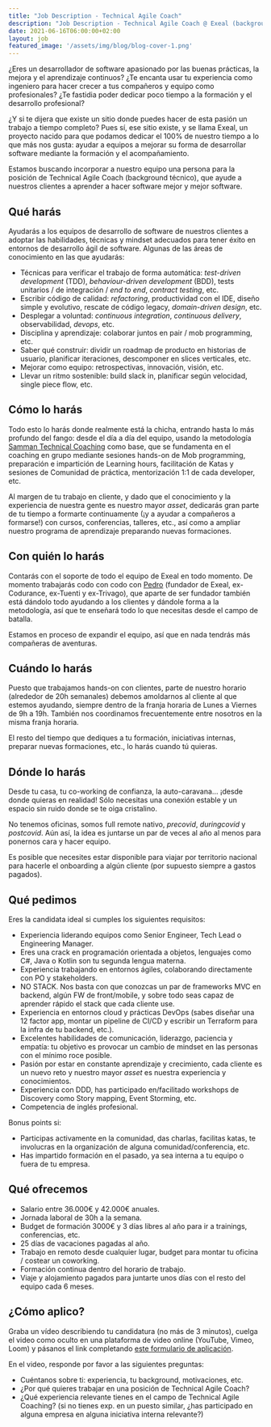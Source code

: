 ```yaml
---
title: "Job Description - Technical Agile Coach"
description: "Job Description - Technical Agile Coach @ Exeal (background técnico, 100% remoto, 30h/w, €36−42K)"
date: 2021-06-16T06:00:00+02:00
layout: job
featured_image: '/assets/img/blog/blog-cover-1.png'
---
```


¿Eres un desarrollador de software apasionado por las buenas prácticas, la mejora y el aprendizaje continuos? ¿Te encanta usar tu experiencia como ingeniero para hacer crecer a tus compañeros y equipo como profesionales? ¿Te fastidia poder dedicar poco tiempo a la formación y el desarrollo profesional?

¿Y si te dijera que existe un sitio donde puedes hacer de esta pasión un trabajo a tiempo completo? Pues sí, ese sitio existe, y se llama Exeal, un proyecto nacido para que podamos dedicar el 100% de nuestro tiempo a lo que más nos gusta: ayudar a equipos a mejorar su forma de desarrollar software mediante la formación y el acompañamiento.

Estamos buscando incorporar a nuestro equipo una persona para la posición de Technical Agile Coach (background técnico), que ayude a nuestros clientes a aprender a hacer software mejor y mejor software.

## Qué harás

Ayudarás a los equipos de desarrollo de software de nuestros clientes a adoptar las habilidades, técnicas y mindset adecuados para tener éxito en entornos de desarrollo ágil de software. Algunas de las áreas de conocimiento en las que ayudarás:

- Técnicas para verificar el trabajo de forma automática: *test-driven development* (TDD), *behaviour-driven development* (BDD), tests unitarios / de integración / *end to end*, *contract testing*, etc.
- Escribir código de calidad: *refactoring*, productividad con el IDE, diseño simple y evolutivo, rescate de código legacy, *domain-driven design*, etc.
- Desplegar a voluntad: *continuous integration*, *continuous delivery*, observabilidad, *devops*, etc.
- Disciplina y aprendizaje: colaborar juntos en pair / mob programming, etc.
- Saber qué construir: dividir un roadmap de producto en historias de usuario, planificar iteraciones, descomponer en slices verticales, etc.
- Mejorar como equipo: retrospectivas, innovación, visión, etc.
- Llevar un ritmo sostenible: build slack in, planificar según velocidad, single piece flow, etc.

## Cómo lo harás

Todo esto lo harás donde realmente está la chicha, entrando hasta lo más profundo del fango: desde el día a día del equipo, usando la metodología [Samman Technical Coaching](https://www.sammancoaching.org/) como base, que se fundamenta en el coaching en grupo mediante sesiones hands-on de Mob programming, preparación e impartición de Learning hours, facilitación de Katas y sesiones de Comunidad de práctica, mentorización 1:1 de cada developer, etc.

Al margen de tu trabajo en cliente, y dado que el conocimiento y la experiencia de nuestra gente es nuestro mayor *asset*, dedicarás gran parte de tu tiempo a formarte continuamente (¡y a ayudar a compañeros a formarse!) con cursos, conferencias, talleres, etc., así como a ampliar nuestro programa de aprendizaje preparando nuevas formaciones.

## Con quién lo harás

Contarás con el soporte de todo el equipo de Exeal en todo momento. De momento trabajarás codo con codo con [Pedro](https://www.linkedin.com/in/ppardalj/) (fundador de Exeal, ex-Codurance, ex-Tuenti y ex-Trivago), que aparte de ser fundador también está dándolo todo ayudando a los clientes y dándole forma a la metodología, así que te enseñará todo lo que necesitas desde el campo de batalla.

Estamos en proceso de expandir el equipo, así que en nada tendrás más compañeras de aventuras.

## Cuándo lo harás

Puesto que trabajamos hands-on con clientes, parte de nuestro horario (alrededor de 20h semanales) debemos amoldarnos al cliente al que estemos ayudando, siempre dentro de la franja horaria de Lunes a Viernes de 9h a 19h. También nos coordinamos frecuentemente entre nosotros en la misma franja horaria.

El resto del tiempo que dediques a tu formación, iniciativas internas, preparar nuevas formaciones, etc., lo harás cuando tú quieras.

## Dónde lo harás

Desde tu casa, tu co-working de confianza, la auto-caravana... ¡desde donde quieras en realidad! Sólo necesitas una conexión estable y un espacio sin ruido donde se te oiga cristalino.

No tenemos oficinas, somos full remote nativo, *precovid*, *duringcovid* y *postcovid*. Aún así, la idea es juntarse un par de veces al año al menos para ponernos cara y hacer equipo.

Es posible que necesites estar disponible para viajar por territorio nacional para hacerle el onboarding a algún cliente (por supuesto siempre a gastos pagados).

## Qué pedimos

Eres la candidata ideal si cumples los siguientes requisitos:

- Experiencia liderando equipos como Senior Engineer, Tech Lead o Engineering Manager.
- Eres una crack en programación orientada a objetos, lenguajes como C#, Java o Kotlin son tu segunda lengua materna.
- Experiencia trabajando en entornos ágiles, colaborando directamente con PO y stakeholders.
- NO STACK. Nos basta con que conozcas un par de frameworks MVC en backend, algún FW de front/mobile, y sobre todo seas capaz de aprender rápido el stack que cada cliente use.
- Experiencia en entornos cloud y prácticas DevOps (sabes diseñar una 12 factor app, montar un pipeline de CI/CD y escribir un Terraform para la infra de tu backend, etc.).
- Excelentes habilidades de comunicación, liderazgo, paciencia y empatía: tu objetivo es provocar un cambio de mindset en las personas con el mínimo roce posible.
- Pasión por estar en constante aprendizaje y crecimiento, cada cliente es un nuevo reto y nuestro mayor *asset* es nuestra experiencia y conocimientos.
- Experiencia con DDD, has participado en/facilitado workshops de Discovery como Story mapping, Event Storming, etc.
- Competencia de inglés profesional.

Bonus points si:
- Participas activamente en la comunidad, das charlas, facilitas katas, te involucras en la organización de alguna comunidad/conferencia, etc.
- Has impartido formación en el pasado, ya sea interna a tu equipo o fuera de tu empresa.

## Qué ofrecemos

- Salario entre 36.000€ y 42.000€ anuales.
- Jornada laboral de 30h a la semana.
- Budget de formación 3000€ y 3 días libres al año para ir a trainings, conferencias, etc.
- 25 días de vacaciones pagadas al año.
- Trabajo en remoto desde cualquier lugar, budget para montar tu oficina / costear un coworking.
- Formación continua dentro del horario de trabajo.
- Viaje y alojamiento pagados para juntarte unos días con el resto del equipo cada 6 meses.

## ¿Cómo aplico?

Graba un vídeo describiendo tu candidatura (no más de 3 minutos), cuelga el video como oculto en una plataforma de video online (YouTube, Vimeo, Loom) y pásanos el link completando [este formulario de aplicación](https://docs.google.com/forms/d/e/1FAIpQLSdGMREnMbeNXLQNgbuVDis-fjp8RagRLIl4aJ54oEgDnnS9Ow/viewform).

En el video, responde por favor a las siguientes preguntas:
- Cuéntanos sobre ti: experiencia, tu background, motivaciones, etc.
- ¿Por qué quieres trabajar en una posición de Technical Agile Coach?
- ¿Qué experiencia relevante tienes en el campo de Technical Agile Coaching? (si no tienes exp. en un puesto similar, ¿has participado en alguna empresa en alguna iniciativa interna relevante?)
